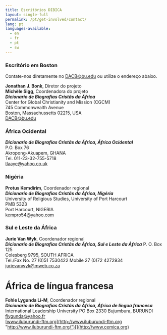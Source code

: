 ```yaml
---
title: Escritórios DIBICA
layout: single-full
permalink: /pt/get-involved/contact/
lang: pt
languages-available:                         
  - en
  - fr
  - pt
  - sw
---
```


### Escritório em Boston

Contate-nos diretamente no [DACB@bu.edu](mailto:dacb@omsc.org) ou utilize o endereço abaixo.

**Jonathan J. Bonk**, Diretor do projeto  
**Michèle Sigg**, Coordenadora do projeto  
**_Dicionario de Biografias Cristãs da África_**  
Center for Global Christianity and Mission (CGCM)  
745 Commonwealth Avenue  
Boston, Massachussetts 02215, USA  
DACB@bu.edu  

### África Ocidental  

**_Dicionario de Biografias Cristãs da África, África Ocidental_**  
P.O. Box 76  
Akropong-Akuapem, GHANA  
Tel. 011-23-32-755-5718  
tlaaye@yahoo.co.uk

### Nigéria  

**Protus Kemdirim**, Coordenador regional  
**_Dicionario de Biografias Cristãs da África, Nigéria_**  
University of Religious Studies, University of Port Harcourt  
PMB 5323  
Port Harcourt, NIGERIA  
kempro54@yahoo.com

### Sul e Leste da África  

**Jurie Van Wyk**, Coordenador regional  
**_Dicionario de Biografias Cristãs da África, Sul e Leste da África_**
P. O. Box 125  
Colesberg 9795, SOUTH AFRICA  
Tel./Fax No. 27 (0)51 7530422
Mobile 27 (0)72 4272934  
jurievanwyk@mweb.co.za

# África de língua francesa  

**Fohle Lygunda Li-M**, Coordenador regional  
**_Dicionario de Biografias Cristãs da África, África de língua francesa_**
International Leadership University
PO Box 2330 Bujumbura, BURUNDI
flygunda@yahoo.fr  
[www.iluburundi-ftm.org](http://www.iluburundi-ftm.org "http://www.iluburundi-ftm.org/")[](http://www.cemica.org)
